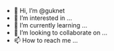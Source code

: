 - 👋 Hi, I’m @guknet
- 👀 I’m interested in ...
- 🌱 I’m currently learning ...
- 💞️ I’m looking to collaborate on ...
- 📫 How to reach me ...

<!---
guknet/guknet is a ✨ special ✨ repository because its `README.md` (this file) appears on your GitHub profile.
You can click the Preview link to take a look at your changes.
--->
